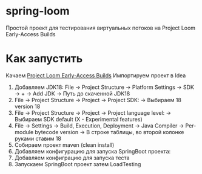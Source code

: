 # spring-loom
Простой проект для тестирования виртуальных потоков на Project Loom Early-Access Builds

# Как запустить
Качаем [Project Loom Early-Access Builds](https://jdk.java.net/loom/)
Импортируем проект в Idea
1. Добавляем JDK18: File -> Project Structure -> Platform Settings -> SDK -> + -> Add JDK -> Путь до скаченной JDK18
2. File -> Project Structure -> Project -> Project SDK: -> Выбираем 18 version 18
3. File -> Project Structure -> Project -> Project language level: -> Выбираем SDK default (X - Experimental features)
4. File -> Settings -> Build, Execution, Deployment -> Java Compiler -> Per-module bytecode version -> В строке таблицы, во второй колонке руками ставим 18
5. Собираем проект maven  (clean install)
6. Добавляем конфигурацию для запуска SpringBoot проекта:
7. Добавляем конфиграцию для запуска теста
8. Запускаем  SpringBoot проект затем LoadTesting

